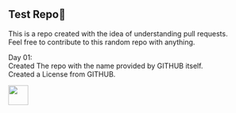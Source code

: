 ## Test Repo🧪
This is a repo created with the idea of understanding pull requests.  
Feel free to contribute to this random repo with anything.

Day 01:  
Created The repo with the name provided by GITHUB itself.  
Created a License from GITHUB.

<img align="center" width=40 height=40 src="https://cdn.dribbble.com/users/881668/screenshots/15617302/media/248623bd88c30c9fc757288fe962255a.gif">
